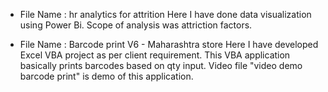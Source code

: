 * File Name : hr analytics for attrition
Here I have done data visualization using Power Bi. Scope of analysis was attriction factors.

* File Name : Barcode print V6 - Maharashtra store
Here I have developed Excel VBA project as per client requirement.
This VBA application basically prints barcodes based on qty input.
Video file "video demo barcode print" is demo of this application.
